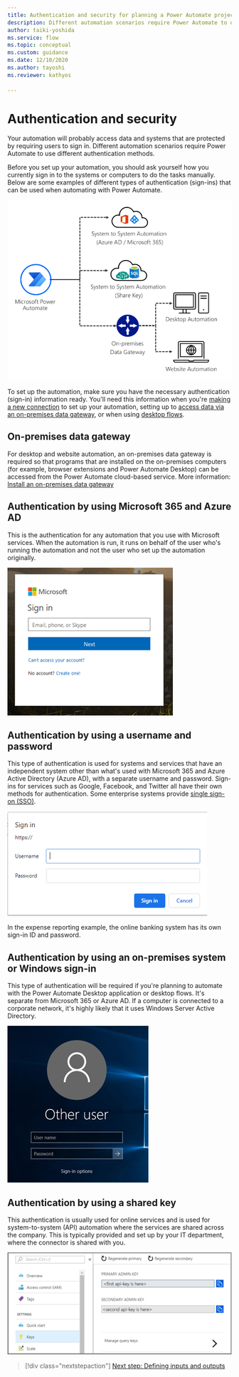 ```yaml
---
title: Authentication and security for planning a Power Automate project | Microsoft Docs
description: Different automation scenarios require Power Automate to use different authentication methods. This article explains them.
author: taiki-yoshida
ms.service: flow
ms.topic: conceptual
ms.custom: guidance
ms.date: 12/10/2020
ms.author: tayoshi
ms.reviewer: kathyos

---
```


# Authentication and security

Your automation will probably access data and systems that are protected
by requiring users to sign in. Different automation scenarios require Power
Automate to use different authentication methods.

Before you set up your automation, you should ask yourself how you currently
sign in to the systems or computers to do the tasks manually. Below are some
examples of different types of authentication (sign-ins) that can be used when
automating with Power Automate.

![Different types of automation](media/automation-types.png "Different types of automation")

To set up the automation, make sure you have the necessary authentication
(sign-in) information ready. You'll need this information when you're [making a new connection](../../add-manage-connections.md) to set up your automation, setting up to [access data via an on-premises data gateway](../../add-manage-connections.md#connect-to-your-data-through-an-on-premises-data-gateway),
or when using [desktop flows](../../desktop-flows/introduction.md).

## On-premises data gateway

For desktop and website automation, an on-premises data gateway is required so that
programs that are installed on the on-premises computers (for example, browser extensions
and Power Automate Desktop) can be accessed from the Power Automate cloud-based
service. More information: [Install an on-premises data gateway](https://docs.microsoft.com/data-integration/gateway/service-gateway-install)

## Authentication by using Microsoft 365 and Azure AD

This is the authentication for any automation that you use with Microsoft
services. When the automation is run, it runs on behalf of the user
who's running the automation and not the user who set up the automation originally.

![Azure AD sign-in screen](media/azure-ad-login.png "Azure AD sign-in screen")

## Authentication by using a username and password

This type of authentication is used for systems and services that have an
independent system other than what's used with Microsoft 365 and Azure Active Directory (Azure AD), with a separate username and password. Sign-ins for services such as Google, Facebook, and
Twitter all have their own methods for authentication. Some enterprise systems provide
[single sign-on (SSO)](https://docs.microsoft.com/azure/active-directory/manage-apps/what-is-single-sign-on).

![Browser sign-in pop-up window](media/browser-login.png "Browser sign-in popup window")

In the expense reporting example, the online banking system has its own
sign-in ID and password.

## Authentication by using an on-premises system or Windows sign-in

This type of authentication will be required if you're planning to automate
with the Power Automate Desktop application or desktop flows. It's separate from
Microsoft 365 or Azure AD. If a computer is connected to a corporate
network, it's highly likely that it uses Windows Server Active Directory.

![Windows sign-in screen](media/windows-login.jpg "Windows sign-in screen")

## Authentication by using a shared key

This authentication is usually used for online services and is used for
system-to-system (API) automation where the services are shared across the
company. This is typically provided and set up by your IT department, where the
connector is shared with you.

![API keys in the Azure portal](media/azure-api-key.png "API keys in the Azure portal")

> [!div class="nextstepaction"]
> [Next step: Defining inputs and outputs](define-input-output.md)